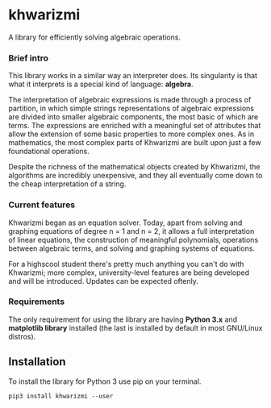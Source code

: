 # khwarizmi

A library for efficiently solving algebraic operations.

### Brief intro

This library works in a similar way an interpreter does. Its singularity is that what it interprets is a special kind of language: **algebra**.  

The interpretation of algebraic expressions is made through a process of partition, in which simple strings representations of algebraic expressions are divided into smaller algebraic components, the most basic of which are terms. The expressions are enriched with a meaningful set of attributes that allow the extension of some basic properties to more complex ones. As in mathematics, the most complex parts of Khwarizmi are built upon just a few foundational operations. 

Despite the richness of the mathematical objects created by Khwarizmi, the algorithms are incredibly unexpensive, and they all eventually come down to the cheap interpretation of a string.

### Current features

Khwarizmi began as an equation solver. Today, apart from solving and graphing equations of degree n = 1 and n = 2, it allows a full interpretation of linear equations, the construction of meaningful polynomials, operations between algebraic terms, and solving and graphing systems of equations.

For a highscool student there's pretty much anything you can't do with Khwarizmi; more complex, university-level features are being developed and will be introduced. Updates can be expected oftenly.

### Requirements

The only requirement for using the library are having **Python 3.x** and **matplotlib library** installed (the last is installed by default in most GNU/Linux distros).

## Installation

To install the library for Python 3 use pip on your terminal.

    pip3 install khwarizmi --user


    


    

    
